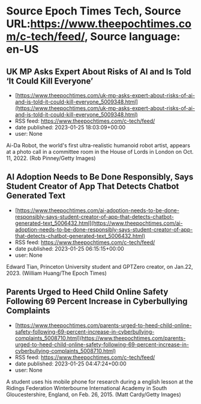 # Source Epoch Times Tech, Source URL:https://www.theepochtimes.com/c-tech/feed/, Source language: en-US

## UK MP Asks Expert About Risks of AI and Is Told ‘It Could Kill Everyone’
 - [https://www.theepochtimes.com/uk-mp-asks-expert-about-risks-of-ai-and-is-told-it-could-kill-everyone_5009348.html](https://www.theepochtimes.com/uk-mp-asks-expert-about-risks-of-ai-and-is-told-it-could-kill-everyone_5009348.html)
 - RSS feed: https://www.theepochtimes.com/c-tech/feed/
 - date published: 2023-01-25 18:03:09+00:00
 - user: None

Ai-Da Robot, the world's first ultra-realistic humanoid robot artist, appears at a photo call in a committee room in the House of Lords in London on Oct. 11, 2022. (Rob Pinney/Getty Images)

## AI Adoption Needs to Be Done Responsibly, Says Student Creator of App That Detects Chatbot Generated Text
 - [https://www.theepochtimes.com/ai-adoption-needs-to-be-done-responsibly-says-student-creator-of-app-that-detects-chatbot-generated-text_5006432.html](https://www.theepochtimes.com/ai-adoption-needs-to-be-done-responsibly-says-student-creator-of-app-that-detects-chatbot-generated-text_5006432.html)
 - RSS feed: https://www.theepochtimes.com/c-tech/feed/
 - date published: 2023-01-25 06:15:15+00:00
 - user: None

Edward Tian, Princeton University student and GPTZero creator, on Jan.22, 2023. (William Huang/The Epoch Times)

## Parents Urged to Heed Child Online Safety Following 69 Percent Increase in Cyberbullying Complaints
 - [https://www.theepochtimes.com/parents-urged-to-heed-child-online-safety-following-69-percent-increase-in-cyberbullying-complaints_5008710.html](https://www.theepochtimes.com/parents-urged-to-heed-child-online-safety-following-69-percent-increase-in-cyberbullying-complaints_5008710.html)
 - RSS feed: https://www.theepochtimes.com/c-tech/feed/
 - date published: 2023-01-25 04:47:24+00:00
 - user: None

A student uses his mobile phone for research during a english lesson at the Ridings Federation Winterbourne International Academy in South Gloucestershire, England, on Feb. 26, 2015. (Matt Cardy/Getty Images)

